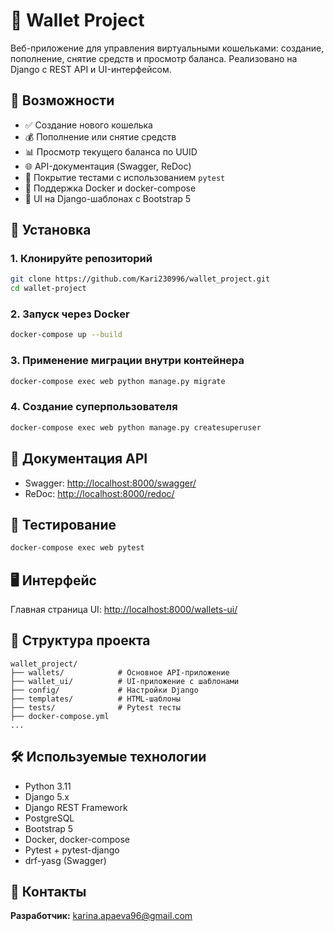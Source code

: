 # 💸 Wallet Project

Веб-приложение для управления виртуальными кошельками: создание, пополнение, снятие средств и просмотр баланса. Реализовано на Django с REST API и UI-интерфейсом.

## 🚀 Возможности

- ✅ Создание нового кошелька
- 💰 Пополнение или снятие средств
- 📊 Просмотр текущего баланса по UUID
- 🌐 API-документация (Swagger, ReDoc)
- 🧪 Покрытие тестами с использованием `pytest`
- 🐳 Поддержка Docker и docker-compose
- 🎨 UI на Django-шаблонах с Bootstrap 5

## 🔧 Установка

### 1. Клонируйте репозиторий
```bash
git clone https://github.com/Kari230996/wallet_project.git
cd wallet-project
```

### 2. Запуск через Docker
```bash
docker-compose up --build
```

### 3. Применение миграции внутри контейнера
```bash
docker-compose exec web python manage.py migrate
```

### 4. Создание суперпользователя
```bash
docker-compose exec web python manage.py createsuperuser
```

## 📘 Документация API

- Swagger: [http://localhost:8000/swagger/](http://localhost:8000/swagger/)
- ReDoc: [http://localhost:8000/redoc/](http://localhost:8000/redoc/)

## 🧪 Тестирование

```bash
docker-compose exec web pytest
```

## 🖥️ Интерфейс

Главная страница UI: [http://localhost:8000/wallets-ui/](http://localhost:8000/wallets-ui/)

## 📁 Структура проекта

```
wallet_project/
├── wallets/            # Основное API-приложение
├── wallet_ui/          # UI-приложение с шаблонами
├── config/             # Настройки Django
├── templates/          # HTML-шаблоны
├── tests/              # Pytest тесты
├── docker-compose.yml
...
```

## 🛠️ Используемые технологии

- Python 3.11
- Django 5.x
- Django REST Framework
- PostgreSQL
- Bootstrap 5
- Docker, docker-compose
- Pytest + pytest-django
- drf-yasg (Swagger)

## 📩 Контакты

**Разработчик:** karina.apaeva96@gmail.com









